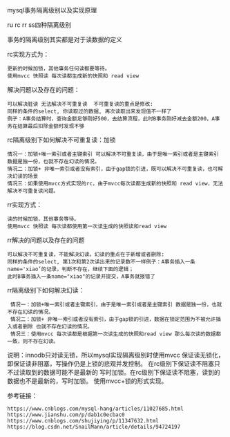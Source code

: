 mysql事务隔离级别以及实现原理

ru rc rr ss四种隔离级别

事务的隔离级别其实都是对于读数据的定义

rc实现方式为：

    更新的时候加锁，其他事务任何读都要等待。
    使用mvcc 快照读 每次读都生成新的快照和 read view
解决问题以及存在的问题：

    可以解决脏读 无法解决不可重复读  不可重复读的重点是修改:
    同样的条件的select, 你读取过的数据, 再次读取出来发现值不一样了
    例子：A事务结算时，查询金额足够刚好500，去结算流程，此时B事务刚好减去金额200，A事务在结算最后扣除金额时发现不够
rc隔离级别下如何解决不可重复读：加锁 

    情况一：加锁+唯一索引或者主键索引 可以解决不可重复读，由于是唯一索引或者是主键索引 数据是独一份，也就不存在幻读的情况。
    情况二：加锁+ 非唯一索引或者没有索引，由于gap锁的引进，既可以解决不可重复读，也可解决幻读的场景
    情况三：如果使用mvcc方式实现的rc，由于mvcc每次读都生成新的快照和 read view，无法解决不可重复读问题。

rr实现方式：

    读的时候加锁，其他事务等待。
    使用mvcc 快照读 每次读都使用第一次读生成的快照读和read view
rr解决的问题以及存在的问题
    
    可以解决不可重复读，不能解决幻读。幻读的重点在于新增或者删除:
    同样的条件的select, 第1次和第2次读出来的记录数不一样例子：A事务插入一条name='xiao’的记录，判断不存在，继续下面的逻辑；
    此时B事务插入一条name="xiao"的记录并提交，A事务就报错了

rr隔离级别下如何解决幻读：

     情况一：加锁+唯一索引或者主键索引，由于是唯一索引或者是主键索引 数据是独一份，也就不存在幻读的情况。
     情况二：加锁+ 非唯一索引或者没有索引，由于gap锁的引进，数据在锁定范围为不被允许插入或者删除 也就不存在幻读的情况。
     情况三：使用mvcc 每次读都是根据第一次读生成的快照和read view 那么每次读的数据都一致，则不存在幻读。
     
 说明：innodb只对读无锁，所以mysql实现隔离级别时使用mvcc 保证读无锁化，即保证读非阻塞，写操作仍是上锁的悲观并发控制。
 在rc级别下保证读不阻塞只不过读取到的数据可能不是最新的 写时加锁。在rc级别下保证读不阻塞，读到的数据也不是最新的，写时加锁。
 使用mvcc+锁的形式实现。
 
 参考链接：
    
    https://www.cnblogs.com/mysql-hang/articles/11027685.html
    https://www.jianshu.com/p/dab1c0ecbac0
    https://www.cnblogs.com/shujiying/p/11347632.html
    https://blog.csdn.net/SnailMann/article/details/94724197
     
    